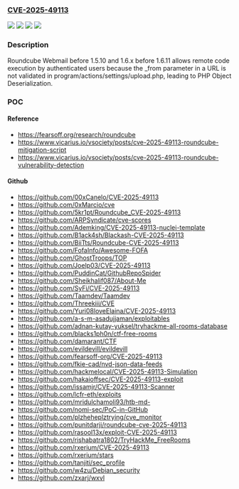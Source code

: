 ### [CVE-2025-49113](https://cve.mitre.org/cgi-bin/cvename.cgi?name=CVE-2025-49113)
![](https://img.shields.io/static/v1?label=Product&message=Webmail&color=blue)
![](https://img.shields.io/static/v1?label=Version&message=0%20&color=brightgreen)
![](https://img.shields.io/static/v1?label=Version&message=1.6.0%20&color=brightgreen)
![](https://img.shields.io/static/v1?label=Vulnerability&message=CWE-502%20Deserialization%20of%20Untrusted%20Data&color=brightgreen)

### Description

Roundcube Webmail before 1.5.10 and 1.6.x before 1.6.11 allows remote code execution by authenticated users because the _from parameter in a URL is not validated in program/actions/settings/upload.php, leading to PHP Object Deserialization.

### POC

#### Reference
- https://fearsoff.org/research/roundcube
- https://www.vicarius.io/vsociety/posts/cve-2025-49113-roundcube-mitigation-script
- https://www.vicarius.io/vsociety/posts/cve-2025-49113-roundcube-vulnerability-detection

#### Github
- https://github.com/00xCanelo/CVE-2025-49113
- https://github.com/0xMarcio/cve
- https://github.com/5kr1pt/Roundcube_CVE-2025-49113
- https://github.com/ARPSyndicate/cve-scores
- https://github.com/Ademking/CVE-2025-49113-nuclei-template
- https://github.com/B1ack4sh/Blackash-CVE-2025-49113
- https://github.com/BiiTts/Roundcube-CVE-2025-49113
- https://github.com/FofaInfo/Awesome-FOFA
- https://github.com/GhostTroops/TOP
- https://github.com/Joelp03/CVE-2025-49113
- https://github.com/PuddinCat/GithubRepoSpider
- https://github.com/Sheikhalif087/About-Me
- https://github.com/SyFi/CVE-2025-49113
- https://github.com/Taamdev/Taamdev
- https://github.com/Threekiii/CVE
- https://github.com/Yuri08loveElaina/CVE-2025-49113
- https://github.com/a-s-m-asadujjaman/exploitables
- https://github.com/adnan-kutay-yuksel/tryhackme-all-rooms-database
- https://github.com/blacks1ph0n/ctf-free-rooms
- https://github.com/damarant/CTF
- https://github.com/evildevill/evildevill
- https://github.com/fearsoff-org/CVE-2025-49113
- https://github.com/fkie-cad/nvd-json-data-feeds
- https://github.com/hackmelocal/CVE-2025-49113-Simulation
- https://github.com/hakaioffsec/CVE-2025-49113-exploit
- https://github.com/issamjr/CVE-2025-49113-Scanner
- https://github.com/lcfr-eth/exploits
- https://github.com/mridulchamoli93/htb-md-
- https://github.com/nomi-sec/PoC-in-GitHub
- https://github.com/plzheheplztrying/cve_monitor
- https://github.com/punitdarji/roundcube-cve-2025-49113
- https://github.com/rasool13x/exploit-CVE-2025-49113
- https://github.com/rishabatra1802/TryHackMe_FreeRooms
- https://github.com/rxerium/CVE-2025-49113
- https://github.com/rxerium/stars
- https://github.com/tanjiti/sec_profile
- https://github.com/w4zu/Debian_security
- https://github.com/zxarj/wxvl

